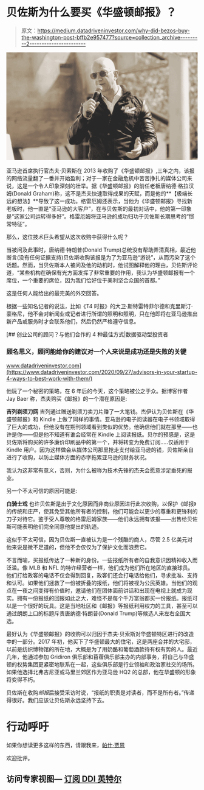 # 贝佐斯为什么要买《华盛顿邮报》？

> 原文：<https://medium.datadriveninvestor.com/why-did-bezos-buy-the-washington-post-bffb2e957477?source=collection_archive---------2----------------------->

![](img/0b8195ee41a7e8bf96e8f05bdb59c9da.png)

亚马逊首席执行官杰夫·贝索斯在 2013 年收购了《华盛顿邮报》,三年之内，该报的网络流量翻了一番并开始盈利；对于一家在金融危机中苦苦挣扎的媒体公司来说，这是一个令人印象深刻的壮举。据《华盛顿邮报》的前任老板唐纳德·格拉汉姆(Donald Graham)称，这不是杰夫快速取得成果的天赋，而是他的**【极端长远的想法】**导致了这一成功。格雷厄姆还表示，当他为《华盛顿邮报》寻找新老板时，他一直是“亚马逊的大客户”，在与贝佐斯的最初对话中，他的第一印象是“这家公司运转得多好”。格雷厄姆将亚马逊的成功归功于贝佐斯长期思考的“惯常特征”。

那么，这位技术巨头希望从这次收购中获得什么呢？

当被问及此事时，唐纳德·特朗普(Donald Trump)总统没有帮助弄清真相，最近他断言(没有任何证据支持)贝佐斯收购该报是为了为亚马逊“游说”，从而污染了这个话题。然而，当贝佐斯本人被问及他的动机时，他试图解释他的理由，贝佐斯评论道，“某些机构在确保有光方面发挥了非常重要的作用，我认为华盛顿邮报有一个席位，一个重要的席位，因为我们恰好位于美利坚合众国的首都。”

这是任何人能给出的最完美的外交回答。

根据一些知名记者的说法，比如《T4 时报》的大卫·斯特雷特菲尔德和克里斯汀·豪格尼，他不会对新闻业或记者进行所谓的照明和照明，只在他即将在亚马逊推出新产品或服务时才会联系他们，然后仍然严格遵守信息。

[](https://www.datadriveninvestor.com/2020/09/27/advisors-in-your-startup-4-ways-to-best-work-with-them/) [## 创业公司的顾问？与他们合作的 4 种最佳方式|数据驱动型投资者

### 顾名思义，顾问能给你的建议对一个人来说是成功还是失败的关键

www.datadriveninvestor.com](https://www.datadriveninvestor.com/2020/09/27/advisors-in-your-startup-4-ways-to-best-work-with-them/) 

他玩了一个秘密的策略，在 6 年后的今天，这个策略被公之于众。据博客作者 Jay Baer 称，杰夫购买《邮报》的一个潜在原因是:

**吉列剃须刀网**
吉列通过赠送剃须刀卖刀片赚了一大笔钱。杰伊认为贝佐斯在《华盛顿邮报》和 Kindle 上做了同样的事情。亚马逊的电子阅读器在电子书领域取得了巨大的成功，但他没有在期刊领域看到类似的优势。他确信他们就在那里——也许是你——但是他不知道有谁会经常在 Kindle 上阅读报纸。贝尔的预感是，这是贝佐斯将购买的许多廉价印刷品中的第一个，并将转变为免费订阅…..仅适用于 Kindle 用户。因为这样做会从媒体公司那里抢走支付给亚马逊的钱，贝佐斯亲自进行了收购，以防止媒体方面的赤字拖累亚马逊的财务状况。

我认为这非常有意义，否则，为什么被称为技术先锋的杰夫会愿意涉足垂死的报业。

另一个不太可信的原因可能是:

**白骑士戏**
也许贝佐斯是出于文化原因而非商业原因进行此次收购，以保护《邮报》的传统和庄严，使其免受其他所有者的控制，他们可能会以更少的尊重和更锋利的刀子对待它。鉴于受人尊敬的格雷厄姆家族——他们永远拥有该报——出售给贝佐斯可能表明他们完全同意他提出的轨迹。

这似乎不太可信，因为贝佐斯一直被认为是一个残酷的商人，尽管 2.5 亿美元对他来说是微不足道的，但他不会仅仅为了保护文化而浪费它。

不言而喻，买报纸传达了一种新的身份。一些报纸所有者的自我意识因精神收入而泛滥。像 MLB 和 NFL 的特许经营者一样，他们成为他们所在地区的直接球员。他们打给政客的电话不仅会得到回复，政客们还会打电话给他们，寻求批准、支持和认可。如果他们拯救了一份被折叠的报纸，他们将被视为公民英雄。当他们的观点在一夜之间变得有价值时，邀请他们在团体面前讲话和出现在电视上就成为现实。拥有一份报纸的回报如此之大，难怪不是每个千万富翁都买一份报纸。报纸可以是一个很好的玩具。这是当地社区和《邮报》等报纸利用权力的工具，甚至可以通过朗朗上口的标题斥责唐纳德·特朗普(Donald Trump)等候选人来左右全国大选。

最好认为《华盛顿邮报》的收购可以归因于杰夫·贝索斯对华盛顿特区进行的改造中的一部分。2017 年初，他买下了华盛顿最大的住宅，这是两座合并的大宅邸，以前是纺织博物馆的所在地，大概是为了用奶酪和葡萄酒款待有权有势的人。最近几年，他通过参加 Gridiron 俱乐部和苜蓿俱乐部主办的内部事务，将自己与华盛顿的权势集团更紧密地联系在一起，这些俱乐部是行业领袖和政治家社交的场所。如果他选择北弗吉尼亚或马里兰郊区作为亚马逊 HQ2 的总部，他在华盛顿的形象将变得不朽。

贝佐斯在收购*邮报*后接受采访时说，“报纸的职责是对读者，而不是所有者。”传递得很好。我们应该让贝佐斯永远坚持下去。

# 行动呼吁

如果你想读更多这样的东西，请跟我来，[帕什·贾恩](https://medium.com/u/e4ab0aa14174?source=post_page-----aa0367297436--------------------------------)

欢迎批评。

## 访问专家视图— [订阅 DDI 英特尔](https://datadriveninvestor.com/ddi-intel)